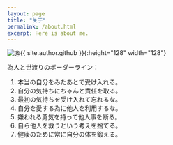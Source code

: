 ```yaml
---
layout: page
title: "关于"
permalink: /about.html
excerpt: Here is about me.
---
```

![@{{ site.author.github }}](https://avatars0.githubusercontent.com/u/29818825){:height="128" width="128"}

為人と世渡りのボーダーライン：

1. 本当の自分をみたあとで受け入れる。
2. 自分の気持ちにちゃんと責任を取る。
3. 最初の気持ちを受け入れて忘れるな。
4. 自分を愛する為に他人を利用するな。
5. 嫌われる勇気を持って他人事を断る。
6. 自ら他人を救うという考えを捨てる。
7. 健康のために常に自分の体を鍛える。
